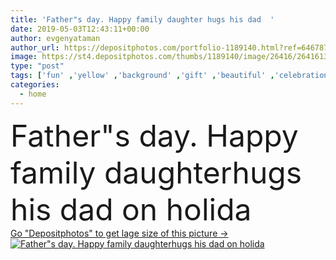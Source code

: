 ```yaml
---
title: 'Father"s day. Happy family daughter hugs his dad  '
date: 2019-05-03T12:43:11+00:00
author: evgenyataman
author_url: https://depositphotos.com/portfolio-1189140.html?ref=64678756
image: https://st4.depositphotos.com/thumbs/1189140/image/26416/264161322/api_thumb_450.jpg?forcejpeg=true
type: "post"
tags: ['fun' ,'yellow' ,'background' ,'gift' ,'beautiful' ,'celebration' ,'day' ,'happy' ,'holiday' ,'present' ,'surprise' ,'love' ,'girl' ,'female' ,'young' ,'people' ,'happiness' ,'cheerful' ,'cute' ,'caucasian' ,'up' ,'best' ,'child' ,'little' ,'family' ,'male' ,'care' ,'man' ,'childhood' ,'kid' ,'concept' ,'heart' ,'home' ,'lifestyle' ,'together' ,'shoulders' ,'daughter' ,'casual' ,'parenting' ,'parent' ,'hug' ,'dad' ,'father' ,'embracing' ,'relationship' ,'kissing' ,'fatherhood' ,'daddy' ,'throws' ]
categories: 
  - home
---
```

<div aling="center">
            <font size="60"> Father"s day. Happy family daughterhugs his dad  on holida</font>   
</div>
<div>
    <a href='https://st4.depositphotos.com/thumbs/1189140/image/26416/264161322/api_thumb_450.jpg?forcejpeg=true?ref=64678756' target=_blank > Go "Depositphotos" to get lage size of this picture ->
        <img href='https://st4.depositphotos.com/thumbs/1189140/image/26416/264161322/api_thumb_450.jpg?forcejpeg=true?ref=64678756' src='https://st4.depositphotos.com/1189140/26416/i/950/depositphotos_264161322-stock-photo-fathers-day-happy-family-daughter.jpg?forcejpeg=true' alt='Father"s day. Happy family daughterhugs his dad  on holida' >
    </a>
</div>
